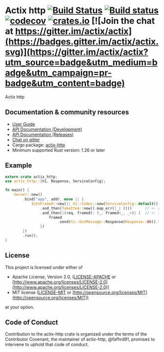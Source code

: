 # Actix http [![Build Status](https://travis-ci.org/fafhrd91/actix-http.svg?branch=master)](https://travis-ci.org/fafhrd91/actix-http) [![Build status](https://ci.appveyor.com/api/projects/status/bwq6923pblqg55gk/branch/master?svg=true)](https://ci.appveyor.com/project/fafhrd91/actix-http/branch/master) [![codecov](https://codecov.io/gh/fafhrd91/actix-http/branch/master/graph/badge.svg)](https://codecov.io/gh/fafhrd91/actix-http) [![crates.io](https://meritbadge.herokuapp.com/actix-web)](https://crates.io/crates/actix-web) [![Join the chat at https://gitter.im/actix/actix](https://badges.gitter.im/actix/actix.svg)](https://gitter.im/actix/actix?utm_source=badge&utm_medium=badge&utm_campaign=pr-badge&utm_content=badge)

Actix http

## Documentation & community resources

* [User Guide](https://actix.rs/docs/)
* [API Documentation (Development)](https://actix.rs/actix-http/actix_http/)
* [API Documentation (Releases)](https://actix.rs/api/actix-http/stable/actix_http/)
* [Chat on gitter](https://gitter.im/actix/actix)
* Cargo package: [actix-http](https://crates.io/crates/actix-web)
* Minimum supported Rust version: 1.26 or later

## Example

```rust
extern crate actix_http;
use actix_http::{h1, Response, ServiceConfig};

fn main() {
    Server::new()
        .bind("app", addr, move || {
            IntoFramed::new(|| h1::Codec::new(ServiceConfig::default())) // <- create h1 codec
                .and_then(TakeItem::new().map_err(|_| ()))      // <- read one request
                .and_then(|(req, framed): (_, Framed<_, _>)| {  // <- send response and close conn
                    framed
                        .send(h1::OutMessage::Response(Response::Ok().finish()))
                })
        })
        .run();
}
```

## License

This project is licensed under either of

* Apache License, Version 2.0, ([LICENSE-APACHE](LICENSE-APACHE) or [http://www.apache.org/licenses/LICENSE-2.0](http://www.apache.org/licenses/LICENSE-2.0))
* MIT license ([LICENSE-MIT](LICENSE-MIT) or [http://opensource.org/licenses/MIT](http://opensource.org/licenses/MIT))

at your option.

## Code of Conduct

Contribution to the actix-http crate is organized under the terms of the
Contributor Covenant, the maintainer of actix-http, @fafhrd91, promises to
intervene to uphold that code of conduct.
